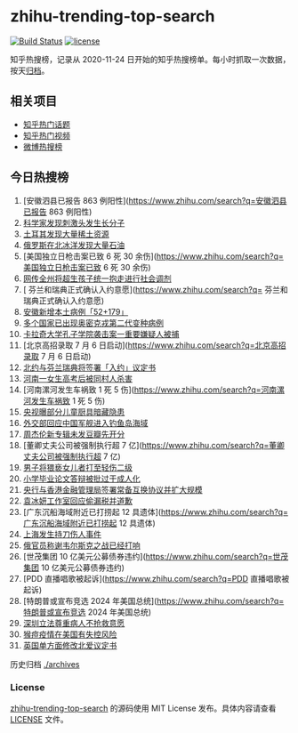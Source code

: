 # zhihu-trending-top-search

[![Build Status](https://github.com/justjavac/zhihu-trending-top-search/workflows/ci/badge.svg?branch=main)](https://github.com/justjavac/zhihu-trending-top-search/actions)
[![license](https://img.shields.io/github/license/justjavac/zhihu-trending-top-search)](https://github.com/justjavac/zhihu-trending-top-search/blob/main/LICENSE)

知乎热搜榜，记录从 2020-11-24 日开始的知乎热搜榜单。每小时抓取一次数据，按天[归档](./archives)。

## 相关项目

- [知乎热门话题](https://github.com/justjavac/zhihu-trending-hot-questions)
- [知乎热门视频](https://github.com/justjavac/zhihu-trending-hot-video)
- [微博热搜榜](https://github.com/justjavac/weibo-trending-hot-search)

## 今日热搜榜

<!-- BEGIN -->
<!-- 最后更新时间 Tue Jul 05 2022 20:15:08 GMT+0800 (China Standard Time) -->

1. [安徽泗县已报告 863 例阳性](https://www.zhihu.com/search?q=安徽泗县已报告 863 例阳性)
1. [科学家发现刺激头发生长分子](https://www.zhihu.com/search?q=科学家发现刺激头发生长分子)
1. [土耳其发现大量稀土资源](https://www.zhihu.com/search?q=土耳其发现大量稀土资源)
1. [俄罗斯在北冰洋发现大量石油](https://www.zhihu.com/search?q=俄罗斯在北冰洋发现大量石油)
1. [美国独立日枪击案已致 6 死 30 余伤](https://www.zhihu.com/search?q=美国独立日枪击案已致 6 死 30 余伤)
1. [网传全州将超生孩子统一抱走进行社会调剂](https://www.zhihu.com/search?q=网传全州将超生孩子统一抱走进行社会调剂)
1. [	芬兰和瑞典正式确认入约意愿](https://www.zhihu.com/search?q=	芬兰和瑞典正式确认入约意愿)
1. [安徽新增本土病例「52+179」](https://www.zhihu.com/search?q=安徽新增本土病例「52+179」)
1. [多个国家已出现奥密克戎第二代变种病例](https://www.zhihu.com/search?q=多个国家已出现奥密克戎第二代变种病例)
1. [卡拉奇大学孔子学院袭击案一重要嫌疑人被捕](https://www.zhihu.com/search?q=卡拉奇大学孔子学院袭击案一重要嫌疑人被捕)
1. [北京高招录取 7 月 6 日启动](https://www.zhihu.com/search?q=北京高招录取 7 月 6 日启动)
1. [北约与芬兰瑞典将签署「入约」议定书](https://www.zhihu.com/search?q=北约与芬兰瑞典将签署「入约」议定书)
1. [河南一女生高考后被同村人杀害](https://www.zhihu.com/search?q=河南一女生高考后被同村人杀害)
1. [河南漯河发生车祸致 1 死 5 伤](https://www.zhihu.com/search?q=河南漯河发生车祸致 1 死 5 伤)
1. [央视曝部分儿童厨具暗藏隐患](https://www.zhihu.com/search?q=央视曝部分儿童厨具暗藏隐患)
1. [外交部回应中国军舰进入钓鱼岛海域](https://www.zhihu.com/search?q=外交部回应中国军舰进入钓鱼岛海域)
1. [周杰伦新专辑未发豆瓣先开分](https://www.zhihu.com/search?q=周杰伦新专辑未发豆瓣先开分)
1. [董卿丈夫公司被强制执行超 7 亿](https://www.zhihu.com/search?q=董卿丈夫公司被强制执行超 7 亿)
1. [男子将猥亵女儿者打至轻伤二级](https://www.zhihu.com/search?q=男子将猥亵女儿者打至轻伤二级)
1. [小学毕业论文答辩被批过于成人化](https://www.zhihu.com/search?q=小学毕业论文答辩被批过于成人化)
1. [央行与香港金融管理局签署常备互换协议并扩大规模](https://www.zhihu.com/search?q=央行与香港金融管理局签署常备互换协议并扩大规模)
1. [袁冰妍工作室回应偷漏税并道歉](https://www.zhihu.com/search?q=袁冰妍工作室回应偷漏税并道歉)
1. [广东沉船海域附近已打捞起 12 具遗体](https://www.zhihu.com/search?q=广东沉船海域附近已打捞起 12 具遗体)
1. [上海发生持刀伤人事件](https://www.zhihu.com/search?q=上海发生持刀伤人事件)
1. [俄官员称谢韦尔斯克之战已经打响](https://www.zhihu.com/search?q=俄官员称谢韦尔斯克之战已经打响)
1. [世茂集团 10 亿美元公募债券违约](https://www.zhihu.com/search?q=世茂集团 10 亿美元公募债券违约)
1. [PDD 直播唱歌被起诉](https://www.zhihu.com/search?q=PDD 直播唱歌被起诉)
1. [特朗普或宣布竞选 2024 年美国总统](https://www.zhihu.com/search?q=特朗普或宣布竞选 2024 年美国总统)
1. [深圳立法尊重病人不抢救意愿](https://www.zhihu.com/search?q=深圳立法尊重病人不抢救意愿)
1. [猴痘疫情在美国有失控风险](https://www.zhihu.com/search?q=猴痘疫情在美国有失控风险)
1. [英国单方面修改北爱议定书](https://www.zhihu.com/search?q=英国单方面修改北爱议定书)

<!-- END -->

历史归档 [./archives](./archives)

### License

[zhihu-trending-top-search](https://github.com/justjavac/zhihu-trending-top-search)
的源码使用 MIT License 发布。具体内容请查看 [LICENSE](./LICENSE) 文件。
